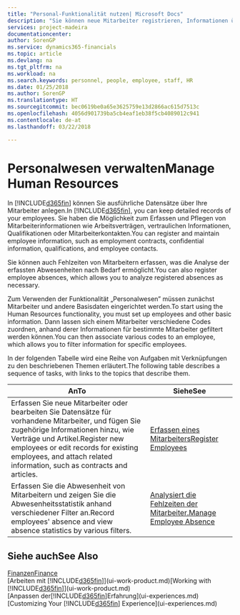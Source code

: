 ```yaml
---
title: "Personal-Funktionalität nutzen| Microsoft Docs"
description: "Sie können neue Mitarbeiter registrieren, Informationen über bestehende Mitarbeiter bearbeiten und Fehlzeiten aufzeichnen und analysieren."
services: project-madeira
documentationcenter: 
author: SorenGP
ms.service: dynamics365-financials
ms.topic: article
ms.devlang: na
ms.tgt_pltfrm: na
ms.workload: na
ms.search.keywords: personnel, people, employee, staff, HR
ms.date: 01/25/2018
ms.author: SorenGP
ms.translationtype: HT
ms.sourcegitcommit: bec0619be0a65e3625759e13d2866ac615d7513c
ms.openlocfilehash: 4056d901739ba5cb4eaf1eb38f5cb4089012c941
ms.contentlocale: de-at
ms.lasthandoff: 03/22/2018

---
```

# <a name="manage-human-resources"></a><span data-ttu-id="1b0d5-103">Personalwesen verwalten</span><span class="sxs-lookup"><span data-stu-id="1b0d5-103">Manage Human Resources</span></span>
<span data-ttu-id="1b0d5-104">In [!INCLUDE[d365fin](includes/d365fin_md.md)] können Sie ausführliche Datensätze über Ihre Mitarbeiter anlegen.</span><span class="sxs-lookup"><span data-stu-id="1b0d5-104">In [!INCLUDE[d365fin](includes/d365fin_md.md)], you can keep detailed records of your employees.</span></span> <span data-ttu-id="1b0d5-105">Sie haben die Möglichkeit zum Erfassen und Pflegen von Mitarbeiterinformationen wie Arbeitsverträgen, vertraulichen Informationen, Qualifikationen oder Mitarbeiterkontakten.</span><span class="sxs-lookup"><span data-stu-id="1b0d5-105">You can register and maintain employee information, such as employment contracts, confidential information, qualifications, and employee contacts.</span></span>

<span data-ttu-id="1b0d5-106">Sie können auch Fehlzeiten von Mitarbeitern erfassen, was die Analyse der erfassten Abwesenheiten nach Bedarf ermöglicht.</span><span class="sxs-lookup"><span data-stu-id="1b0d5-106">You can also register employee absences, which allows you to analyze registered absences as necessary.</span></span>

<span data-ttu-id="1b0d5-107">Zum Verwenden der Funktionalität „Personalwesen” müssen zunächst Mitarbeiter und andere Basisdaten eingerichtet werden.</span><span class="sxs-lookup"><span data-stu-id="1b0d5-107">To start using the Human Resources functionality, you must set up employees and other basic information.</span></span> <span data-ttu-id="1b0d5-108">Dann lassen sich einem Mitarbeiter verschiedene Codes zuordnen, anhand derer Informationen für bestimmte Mitarbeiter gefiltert werden können.</span><span class="sxs-lookup"><span data-stu-id="1b0d5-108">You can then associate various codes to an employee, which allows you to filter information for specific employees.</span></span>

<span data-ttu-id="1b0d5-109">In der folgenden Tabelle wird eine Reihe von Aufgaben mit Verknüpfungen zu den beschriebenen Themen erläutert.</span><span class="sxs-lookup"><span data-stu-id="1b0d5-109">The following table describes a sequence of tasks, with links to the topics that describe them.</span></span>

| <span data-ttu-id="1b0d5-110">An</span><span class="sxs-lookup"><span data-stu-id="1b0d5-110">To</span></span> | <span data-ttu-id="1b0d5-111">Siehe</span><span class="sxs-lookup"><span data-stu-id="1b0d5-111">See</span></span> |
| --- | --- |
| <span data-ttu-id="1b0d5-112">Erfassen Sie neue Mitarbeiter oder bearbeiten Sie Datensätze für vorhandene Mitarbeiter, und fügen Sie zugehörige Informationen hinzu, wie Verträge und Artikel.</span><span class="sxs-lookup"><span data-stu-id="1b0d5-112">Register new employees or edit records for existing employees, and attach related information, such as contracts and articles.</span></span> |[<span data-ttu-id="1b0d5-113">Erfassen eines Mitarbeiters</span><span class="sxs-lookup"><span data-stu-id="1b0d5-113">Register Employees</span></span>](hr-how-register-employees.md) |
| <span data-ttu-id="1b0d5-114">Erfassen Sie die Abwesenheit von Mitarbeitern und zeigen Sie die Abwesenheitsstatistik anhand verschiedener Filter an.</span><span class="sxs-lookup"><span data-stu-id="1b0d5-114">Record employees' absence and view absence statistics by various filters.</span></span> |[<span data-ttu-id="1b0d5-115">Analysiert die Fehlzeiten der Mitarbeiter.</span><span class="sxs-lookup"><span data-stu-id="1b0d5-115">Manage Employee Absence</span></span>](hr-how-manage-absence.md) |

## <a name="see-also"></a><span data-ttu-id="1b0d5-116">Siehe auch</span><span class="sxs-lookup"><span data-stu-id="1b0d5-116">See Also</span></span>
[<span data-ttu-id="1b0d5-117">Finanzen</span><span class="sxs-lookup"><span data-stu-id="1b0d5-117">Finance</span></span>](finance.md)  
<span data-ttu-id="1b0d5-118">[Arbeiten mit [!INCLUDE[d365fin](includes/d365fin_md.md)]](ui-work-product.md)</span><span class="sxs-lookup"><span data-stu-id="1b0d5-118">[Working with [!INCLUDE[d365fin](includes/d365fin_md.md)]](ui-work-product.md)</span></span>  
<span data-ttu-id="1b0d5-119">[Anpassen der[!INCLUDE[d365fin](includes/d365fin_md.md)]Erfahrung](ui-experiences.md)</span><span class="sxs-lookup"><span data-stu-id="1b0d5-119">[Customizing Your [!INCLUDE[d365fin](includes/d365fin_md.md)] Experience](ui-experiences.md)</span></span>        

